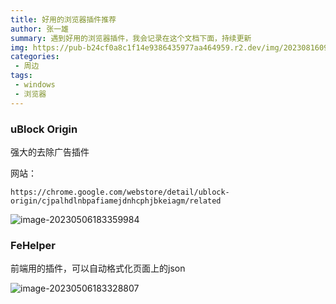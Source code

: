 ```yaml
---
title: 好用的浏览器插件推荐
author: 张一雄
summary: 遇到好用的浏览器插件，我会记录在这个文档下面，持续更新
img: https://pub-b24cf0a8c1f14e9386435977aa464959.r2.dev/img/20230816092126.png
categories:
 - 周边
tags:
 - windows
 - 浏览器
---
```


### uBlock Origin

强大的去除广告插件

网站：

```http
https://chrome.google.com/webstore/detail/ublock-origin/cjpalhdlnbpafiamejdnhcphjbkeiagm/related
```

![image-20230506183359984](https://pub-b24cf0a8c1f14e9386435977aa464959.r2.dev/img/20230506183401.png)

### FeHelper

前端用的插件，可以自动格式化页面上的json

![image-20230506183328807](https://pub-b24cf0a8c1f14e9386435977aa464959.r2.dev/img/20230506183330.png)
